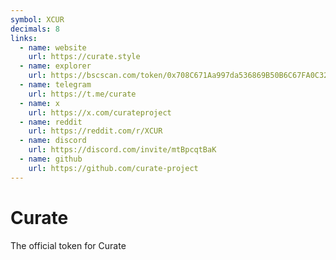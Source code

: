 ```yaml
---
symbol: XCUR
decimals: 8
links:
  - name: website
    url: https://curate.style
  - name: explorer
    url: https://bscscan.com/token/0x708C671Aa997da536869B50B6C67FA0C32Ce80B2
  - name: telegram
    url: https://t.me/curate
  - name: x
    url: https://x.com/curateproject
  - name: reddit
    url: https://reddit.com/r/XCUR
  - name: discord
    url: https://discord.com/invite/mtBpcqtBaK
  - name: github
    url: https://github.com/curate-project
---
```


# Curate

The official token for Curate
